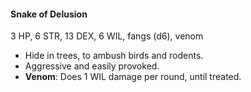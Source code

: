 #### Snake of Delusion

3 HP, 6 STR, 13 DEX, 6 WIL, fangs (d6), venom

- Hide in trees, to ambush birds and rodents.
- Aggressive and easily provoked.
- **Venom**: Does 1 WIL damage per round, until treated.
